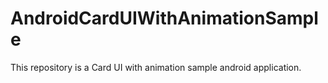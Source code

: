 AndroidCardUIWithAnimationSample
================================

This repository is a Card UI with animation sample android application.

